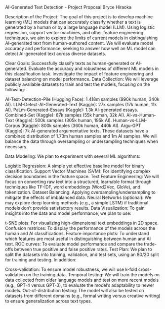 AI-Generated Text Detection - Project Proposal
Bryce Hiraoka

Description of the Project:
The goal of this project is to develop machine learning (ML) models that can accurately classify whether a text is generated by a human or by a large language model (LLM). Using logistic regression, support vector machines, and other feature engineering techniques, we aim to explore the limits of current models in distinguishing AI-generated text from human-authored content. We will evaluate model accuracy and performance, seeking to answer how well an ML model can detect AI-generated text across diverse datasets.

Clear Goals:
Successfully classify texts as human-generated or AI-generated.
Evaluate the accuracy and robustness of different ML models in this classification task.
Investigate the impact of feature engineering and dataset balancing on model performance.
Data Collection:
We will leverage publicly available datasets to train and test the models, focusing on the following:

AI-Text-Detection-Pile (Hugging Face): 1.418m samples (990k human, 340k AI).
LLM-Detect-AI-Generated-Text (Kaggle): 27k samples (17k human, 11k AI).
PaLm-Generated-Essays (Kaggle): 1.3k AI-generated essays.
Combined-Set (Kaggle): 87k samples (55k human, 32k AI).
AI-vs-Human-Text (Kaggle): 500k samples (305k human, 195k AI).
Human-vs-LLM-Corpus (Kaggle): 800k samples (360k human, 440k AI).
Argu-GPT (Kaggle): 7k AI-generated argumentative texts.
These datasets have a combined distribution of 1.73m human samples and 1m AI samples. We will balance the data through oversampling or undersampling techniques when necessary.

Data Modeling:
We plan to experiment with several ML algorithms:

Logistic Regression: A simple yet effective baseline model for binary classification.
Support Vector Machines (SVM): For identifying complex decision boundaries in the feature space.
Text Feature Engineering: We will focus on converting raw text into a structured, learnable format through techniques like TF-IDF, word embeddings (Word2Vec, GloVe), and tokenization.
Dataset Balancing: Applying oversampling/undersampling to mitigate the effects of imbalanced data.
Neural Networks (optional): We may explore deep learning methods (e.g., a simple LSTM) if traditional models don’t provide satisfactory results.
Data Visualization:
To gain insights into the data and model performance, we plan to use:

t-SNE plots: For visualizing high-dimensional text embeddings in 2D space.
Confusion matrices: To display the performance of the models across the human and AI classifications.
Feature importance plots: To understand which features are most useful in distinguishing between human and AI text.
ROC curves: To evaluate model performance and compare the trade-offs between true positive and false positive rates.
Test Plan:
We plan to split the datasets into training, validation, and test sets, using an 80/20 split for training and testing. In addition:

Cross-validation: To ensure model robustness, we will use k-fold cross-validation on the training data.
Temporal testing: We will train the models on data collected from older language models and test on more recent models (e.g., GPT-4 versus GPT-3), to evaluate the model’s adaptability to newer models.
Out-of-distribution testing: The model will also be tested on datasets from different domains (e.g., formal writing versus creative writing) to ensure generalization across text types.
